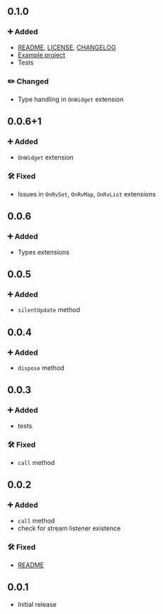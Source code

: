 ## 0.1.0
### ➕ Added
* [README](README.md), [LICENSE](LICENSE), [CHANGELOG](CHANGELOG.md)
* [Example project](example)
* Tests
### ✏️ Changed
* Type handling in `OnWidget` extension

## 0.0.6+1
### ➕ Added
* `OnWidget` extension
### 🛠️ Fixed
* Issues in `OnRvSet`, `OnRvMap`, `OnRvList` extensions

## 0.0.6
### ➕ Added
* Types extensions

## 0.0.5
### ➕ Added
* `silentUpdate` method

## 0.0.4
### ➕ Added
* `dispose` method

## 0.0.3
### ➕ Added
* tests
### 🛠️ Fixed
* `call` method

## 0.0.2
### ➕ Added
* `call` method
* check for stream listener existence
### 🛠️ Fixed
* [README](README.md)

## 0.0.1
* Initial release